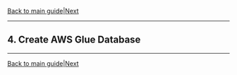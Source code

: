 [Back to main guide](../README.md)|[Next](sct.md)
___

## 4. Create AWS Glue Database


___

[Back to main guide](../README.md)|[Next](sct.md)

